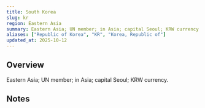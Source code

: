 ```yaml
---
title: South Korea
slug: kr
region: Eastern Asia
summary: Eastern Asia; UN member; in Asia; capital Seoul; KRW currency.
aliases: ["Republic of Korea", "KR", "Korea, Republic of"]
updated_at: 2025-10-12
---
```


## Overview

Eastern Asia; UN member; in Asia; capital Seoul; KRW currency.

## Notes

<!-- Add your first note below -->
